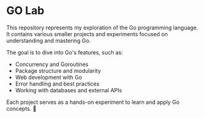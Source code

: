 # GO Lab

This repository represents my exploration of the Go programming language. It contains various smaller projects and experiments focused on understanding and mastering Go.  

The goal is to dive into Go's features, such as:  
- Concurrency and Goroutines  
- Package structure and modularity  
- Web development with Go  
- Error handling and best practices  
- Working with databases and external APIs  

Each project serves as a hands-on experiment to learn and apply Go concepts. 🚀

